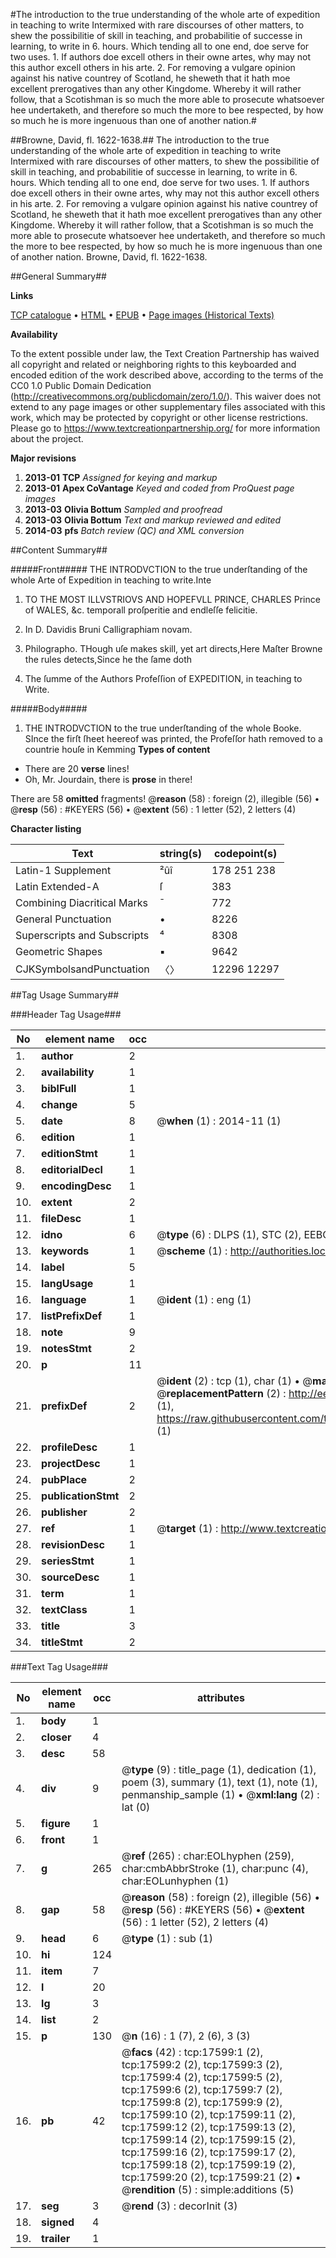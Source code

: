 #The introduction to the true understanding of the whole arte of expedition in teaching to write Intermixed with rare discourses of other matters, to shew the possibilitie of skill in teaching, and probabilitie of successe in learning, to write in 6. hours. Which tending all to one end, doe serve for two uses. 1. If authors doe excell others in their owne artes, why may not this author excell others in his arte. 2. For removing a vulgare opinion against his native countrey of Scotland, he sheweth that it hath moe excellent prerogatives than any other Kingdome. Whereby it will rather follow, that a Scotishman is so much the more able to prosecute whatsoever hee undertaketh, and therefore so much the more to bee respected, by how so much he is more ingenuous than one of another nation.#

##Browne, David, fl. 1622-1638.##
The introduction to the true understanding of the whole arte of expedition in teaching to write Intermixed with rare discourses of other matters, to shew the possibilitie of skill in teaching, and probabilitie of successe in learning, to write in 6. hours. Which tending all to one end, doe serve for two uses. 1. If authors doe excell others in their owne artes, why may not this author excell others in his arte. 2. For removing a vulgare opinion against his native countrey of Scotland, he sheweth that it hath moe excellent prerogatives than any other Kingdome. Whereby it will rather follow, that a Scotishman is so much the more able to prosecute whatsoever hee undertaketh, and therefore so much the more to bee respected, by how so much he is more ingenuous than one of another nation.
Browne, David, fl. 1622-1638.

##General Summary##

**Links**

[TCP catalogue](http://www.ota.ox.ac.uk/tcp/)  • 
[HTML](http://tei.it.ox.ac.uk/tcp/Texts-HTML/free/A17/A17026.html)  • 
[EPUB](http://tei.it.ox.ac.uk/tcp/Texts-EPUB/free/A17/A17026.epub) • 
[Page images (Historical Texts)](https://historicaltexts.jisc.ac.uk/eebo-99852283e)

**Availability**

To the extent possible under law, the Text Creation Partnership has waived all copyright and related or neighboring rights to this keyboarded and encoded edition of the work described above, according to the terms of the CC0 1.0 Public Domain Dedication (http://creativecommons.org/publicdomain/zero/1.0/). This waiver does not extend to any page images or other supplementary files associated with this work, which may be protected by copyright or other license restrictions. Please go to https://www.textcreationpartnership.org/ for more information about the project.

**Major revisions**

1. __2013-01__ __TCP__ *Assigned for keying and markup*
1. __2013-01__ __Apex CoVantage__ *Keyed and coded from ProQuest page images*
1. __2013-03__ __Olivia Bottum__ *Sampled and proofread*
1. __2013-03__ __Olivia Bottum__ *Text and markup reviewed and edited*
1. __2014-03__ __pfs__ *Batch review (QC) and XML conversion*

##Content Summary##

#####Front#####
THE INTRODVCTION to the true underſtanding of the whole Arte of Expedition in teaching to write.Inte
1. TO THE MOST ILLVSTRIOVS AND HOPEFVLL PRINCE, CHARLES Prince of WALES, &c. temporall proſperitie and endleſſe felicitie.

1. In D. Davidis Bruni Calligraphiam novam.

1. Philographo.
THough uſe makes skill, yet art directs,Here Maſter Browne the rules detects,Since he the ſame doth 
1. The ſumme of the Authors Profeſſion of EXPEDITION, in teaching to Write.

#####Body#####

1. THE INTRODVCTION to the true underſtanding of the whole Booke.
SInce the firſt ſheet heereof was printed, the Profeſſor hath removed to a countrie houſe in Kemming
**Types of content**

  * There are 20 **verse** lines!
  * Oh, Mr. Jourdain, there is **prose** in there!

There are 58 **omitted** fragments! 
 @__reason__ (58) : foreign (2), illegible (56)  •  @__resp__ (56) : #KEYERS (56)  •  @__extent__ (56) : 1 letter (52), 2 letters (4)

**Character listing**


|Text|string(s)|codepoint(s)|
|---|---|---|
|Latin-1 Supplement|²ûî|178 251 238|
|Latin Extended-A|ſ|383|
|Combining             Diacritical Marks|̄|772|
|General Punctuation|•|8226|
|Superscripts             and Subscripts|⁴|8308|
|Geometric Shapes|▪|9642|
|CJKSymbolsandPunctuation|〈〉|12296 12297|

##Tag Usage Summary##

###Header Tag Usage###

|No|element name|occ|attributes|
|---|---|---|---|
|1.|__author__|2||
|2.|__availability__|1||
|3.|__biblFull__|1||
|4.|__change__|5||
|5.|__date__|8| @__when__ (1) : 2014-11 (1)|
|6.|__edition__|1||
|7.|__editionStmt__|1||
|8.|__editorialDecl__|1||
|9.|__encodingDesc__|1||
|10.|__extent__|2||
|11.|__fileDesc__|1||
|12.|__idno__|6| @__type__ (6) : DLPS (1), STC (2), EEBO-CITATION (1), PROQUEST (1), VID (1)|
|13.|__keywords__|1| @__scheme__ (1) : http://authorities.loc.gov/ (1)|
|14.|__label__|5||
|15.|__langUsage__|1||
|16.|__language__|1| @__ident__ (1) : eng (1)|
|17.|__listPrefixDef__|1||
|18.|__note__|9||
|19.|__notesStmt__|2||
|20.|__p__|11||
|21.|__prefixDef__|2| @__ident__ (2) : tcp (1), char (1)  •  @__matchPattern__ (2) : ([0-9\-]+):([0-9IVX]+) (1), (.+) (1)  •  @__replacementPattern__ (2) : http://eebo.chadwyck.com/downloadtiff?vid=$1&page=$2 (1), https://raw.githubusercontent.com/textcreationpartnership/Texts/master/tcpchars.xml#$1 (1)|
|22.|__profileDesc__|1||
|23.|__projectDesc__|1||
|24.|__pubPlace__|2||
|25.|__publicationStmt__|2||
|26.|__publisher__|2||
|27.|__ref__|1| @__target__ (1) : http://www.textcreationpartnership.org/docs/. (1)|
|28.|__revisionDesc__|1||
|29.|__seriesStmt__|1||
|30.|__sourceDesc__|1||
|31.|__term__|1||
|32.|__textClass__|1||
|33.|__title__|3||
|34.|__titleStmt__|2||


###Text Tag Usage###

|No|element name|occ|attributes|
|---|---|---|---|
|1.|__body__|1||
|2.|__closer__|4||
|3.|__desc__|58||
|4.|__div__|9| @__type__ (9) : title_page (1), dedication (1), poem (3), summary (1), text (1), note (1), penmanship_sample (1)  •  @__xml:lang__ (2) : lat (0)|
|5.|__figure__|1||
|6.|__front__|1||
|7.|__g__|265| @__ref__ (265) : char:EOLhyphen (259), char:cmbAbbrStroke (1), char:punc (4), char:EOLunhyphen (1)|
|8.|__gap__|58| @__reason__ (58) : foreign (2), illegible (56)  •  @__resp__ (56) : #KEYERS (56)  •  @__extent__ (56) : 1 letter (52), 2 letters (4)|
|9.|__head__|6| @__type__ (1) : sub (1)|
|10.|__hi__|124||
|11.|__item__|7||
|12.|__l__|20||
|13.|__lg__|3||
|14.|__list__|2||
|15.|__p__|130| @__n__ (16) : 1 (7), 2 (6), 3 (3)|
|16.|__pb__|42| @__facs__ (42) : tcp:17599:1 (2), tcp:17599:2 (2), tcp:17599:3 (2), tcp:17599:4 (2), tcp:17599:5 (2), tcp:17599:6 (2), tcp:17599:7 (2), tcp:17599:8 (2), tcp:17599:9 (2), tcp:17599:10 (2), tcp:17599:11 (2), tcp:17599:12 (2), tcp:17599:13 (2), tcp:17599:14 (2), tcp:17599:15 (2), tcp:17599:16 (2), tcp:17599:17 (2), tcp:17599:18 (2), tcp:17599:19 (2), tcp:17599:20 (2), tcp:17599:21 (2)  •  @__rendition__ (5) : simple:additions (5)|
|17.|__seg__|3| @__rend__ (3) : decorInit (3)|
|18.|__signed__|4||
|19.|__trailer__|1||
